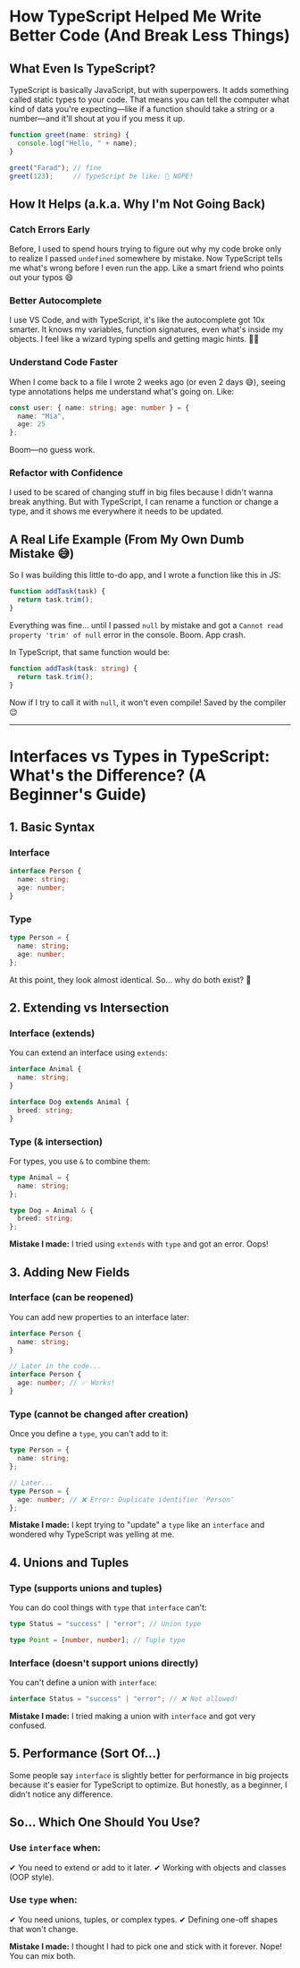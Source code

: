 # How TypeScript Helped Me Write Better Code (And Break Less Things)

## What Even Is TypeScript?

TypeScript is basically JavaScript, but with superpowers. It adds something called static types to your code. That means you can tell the computer what kind of data you're expecting—like if a function should take a string or a number—and it'll shout at you if you mess it up.

```typescript
function greet(name: string) {
  console.log("Hello, " + name);
}

greet("Farad"); // fine
greet(123);     // TypeScript be like: 🚨 NOPE!
```

## How It Helps (a.k.a. Why I'm Not Going Back)

### Catch Errors Early
Before, I used to spend hours trying to figure out why my code broke only to realize I passed `undefined` somewhere by mistake. Now TypeScript tells me what's wrong before I even run the app. Like a smart friend who points out your typos 😄

### Better Autocomplete
I use VS Code, and with TypeScript, it's like the autocomplete got 10x smarter. It knows my variables, function signatures, even what's inside my objects. I feel like a wizard typing spells and getting magic hints. 🔮✨

### Understand Code Faster
When I come back to a file I wrote 2 weeks ago (or even 2 days 😅), seeing type annotations helps me understand what's going on. Like:

```typescript
const user: { name: string; age: number } = { 
  name: "Mia", 
  age: 25 
};
```

Boom—no guess work.

### Refactor with Confidence
I used to be scared of changing stuff in big files because I didn't wanna break anything. But with TypeScript, I can rename a function or change a type, and it shows me everywhere it needs to be updated.

## A Real Life Example (From My Own Dumb Mistake 😅)

So I was building this little to-do app, and I wrote a function like this in JS:

```javascript
function addTask(task) {
  return task.trim();
}
```

Everything was fine... until I passed `null` by mistake and got a `Cannot read property 'trim' of null` error in the console. Boom. App crash.

In TypeScript, that same function would be:

```typescript
function addTask(task: string) {
  return task.trim();
}
```

Now if I try to call it with `null`, it won't even compile! Saved by the compiler 😌

---


# Interfaces vs Types in TypeScript: What's the Difference? (A Beginner's Guide)


## 1. Basic Syntax

### Interface

```typescript
interface Person {
  name: string;
  age: number;
}
```

### Type

```typescript
type Person = {
  name: string;
  age: number;
};
```

At this point, they look almost identical. So… why do both exist? 🤔

## 2. Extending vs Intersection

### Interface (extends)

You can extend an interface using `extends`:

```typescript
interface Animal {
  name: string;
}

interface Dog extends Animal {
  breed: string;
}
```

### Type (& intersection)

For types, you use `&` to combine them:

```typescript
type Animal = {
  name: string;
};

type Dog = Animal & {
  breed: string;
};
```

**Mistake I made:** I tried using `extends` with `type` and got an error. Oops!

## 3. Adding New Fields

### Interface (can be reopened)

You can add new properties to an interface later:

```typescript
interface Person {
  name: string;
}

// Later in the code...
interface Person {
  age: number; // ✅ Works!
}
```

### Type (cannot be changed after creation)

Once you define a `type`, you can't add to it:

```typescript
type Person = {
  name: string;
};

// Later...
type Person = {
  age: number; // ❌ Error: Duplicate identifier 'Person'
};
```

**Mistake I made:** I kept trying to "update" a `type` like an `interface` and wondered why TypeScript was yelling at me.

## 4. Unions and Tuples

### Type (supports unions and tuples)

You can do cool things with `type` that `interface` can't:

```typescript
type Status = "success" | "error"; // Union type

type Point = [number, number]; // Tuple type
```

### Interface (doesn't support unions directly)

You can't define a union with `interface`:

```typescript
interface Status = "success" | "error"; // ❌ Not allowed!
```

**Mistake I made:** I tried making a union with `interface` and got very confused.

## 5. Performance (Sort Of…)

Some people say `interface` is slightly better for performance in big projects because it's easier for TypeScript to optimize. But honestly, as a beginner, I didn't notice any difference.

## So… Which One Should You Use?

### Use `interface` when:
✔ You need to extend or add to it later.
✔ Working with objects and classes (OOP style).

### Use `type` when:
✔ You need unions, tuples, or complex types.
✔ Defining one-off shapes that won't change.

**Mistake I made:** I thought I had to pick one and stick with it forever. Nope! You can mix both.